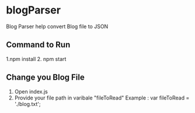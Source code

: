 # blogParser
Blog Parser help convert Blog file to JSON

## Command to Run 
  1.npm install
  2. npm start
  
## Change you Blog File 
  1. Open index.js
  2. Provide your file path in varibale "fileToRead"
   Example :
        var fileToRead = './blog.txt';
